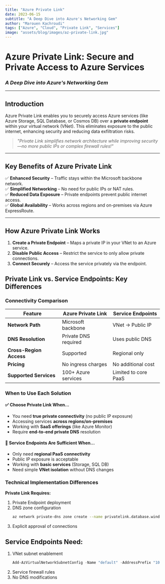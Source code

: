 ```yaml
---
title: "Azure Private Link"
date: 2023-06-15
subtitle: "A Deep Dive into Azure's Networking Gem"
author: "Marouen Kachroudi"
tags: ["Azure", "Cloud", "Private Link", "Services"]
image: "assets/blog/images/az-private-link.jpg"
---
```


# Azure Private Link: Secure and Private Access to Azure Services  

### *A Deep Dive into Azure's Networking Gem*  

---

## **Introduction**  
Azure Private Link enables you to securely access Azure services (like Azure Storage, SQL Database, or Cosmos DB) over a **private endpoint** within your virtual network (VNet). This eliminates exposure to the public internet, enhancing security and reducing data exfiltration risks.  

> *"Private Link simplifies network architecture while improving security—no more public IPs or complex firewall rules!"*  

---

## **Key Benefits of Azure Private Link**  

✅ **Enhanced Security** – Traffic stays within the Microsoft backbone network.  
✅ **Simplified Networking** – No need for public IPs or NAT rules.  
✅ **Reduced Data Exposure** – Private endpoints prevent public internet access.  
✅ **Global Availability** – Works across regions and on-premises via Azure ExpressRoute.  

---

## **How Azure Private Link Works**  

1. **Create a Private Endpoint** – Maps a private IP in your VNet to an Azure service.  
2. **Disable Public Access** – Restrict the service to only allow private connections.  
3. **Connect Securely** – Access the service privately via the endpoint.  

## **Private Link vs. Service Endpoints: Key Differences**

### **Connectivity Comparison**

| Feature                | Azure Private Link         | Service Endpoints         |
|------------------------|---------------------------|--------------------------|
| **Network Path**       | Microsoft backbone         | VNet → Public IP         |
| **DNS Resolution**     | Private DNS required       | Uses public DNS          |
| **Cross-Region Access**| Supported                 | Regional only            |
| **Pricing**           | No ingress charges        | No additional cost       |
| **Supported Services** | 100+ Azure services       | Limited to core PaaS     |

### **When to Use Each Solution**

#### ✅ **Choose Private Link When...**
- You need **true private connectivity** (no public IP exposure)
- Accessing services **across regions/on-premises**
- Working with **SaaS offerings** (like Azure Monitor)
- Require **end-to-end private DNS** resolution

#### 🔧 **Service Endpoints Are Sufficient When...**
- Only need **regional PaaS connectivity**
- Public IP exposure is acceptable
- Working with **basic services** (Storage, SQL DB)
- Need simple **VNet isolation** without DNS changes

### **Technical Implementation Differences**

**Private Link Requires:**
1. Private Endpoint deployment
2. DNS zone configuration
   ```bash
   az network private-dns zone create --name privatelink.database.windows.net
   ```
3. Explicit approval of connections

## Service Endpoints Need:

1. VNet subnet enablement
   ```powershell
   Add-AzVirtualNetworkSubnetConfig -Name "default" -AddressPrefix "10.0.1.0/24" -ServiceEndpoint "Microsoft.Sql"
   ```
2. Service firewall rules
3. No DNS modifications